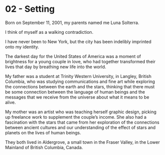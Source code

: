 # 02 - Setting

Born on September 11, 2001, my parents named me Luna Solterra.

I think of myself as a walking contradiction.

I have never been to New York, but the city has been indelibly imprinted onto my identity.

The darkest day for the United States of America was a moment of brightness for a young couple in love, who had together transformed their lives that day by breathing new life into the world.

My father was a student at Trinity Western University, in Langley, British Columbia, who was studying communications and fine art while exploring the connections between the earth and the stars, thinking that there must be some connection between the language of human beings and the messages that we receive from the universe about what it means to be alive.

My mother was an artist who was teaching herself graphic design, picking up freelance work to supplement the couple’s income. She also had a fascination with the stars that came from her exploration of the connections between ancient cultures and our understanding of the effect of stars and planets on the lives of human beings.

They both lived in Aldergrove, a small town in the Fraser Valley, in the Lower Mainland of British Columbia, Canada.
